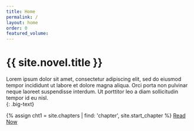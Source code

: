 ```yaml
---
title: Home
permalink: /
layout: home
order: 0
featured_volume:
---
```


# {{ site.novel.title }}

Lorem ipsum dolor sit amet, consectetur adipiscing elit, sed do eiusmod tempor incididunt ut labore et dolore magna aliqua. Orci porta non pulvinar neque laoreet suspendisse interdum. Ut porttitor leo a diam sollicitudin tempor id eu nisl.  
{: .big-text}


{% assign cht1 = site.chapters | find: 'chapter', site.start_chapter %}
<a href="{{ cht1.url | relative_url}}#reader" class="mega-link" go-to-bookmark>Read Now</a>
